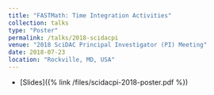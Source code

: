 ```yaml
---
title: "FASTMath: Time Integration Activities"
collection: talks
type: "Poster"
permalink: /talks/2018-scidacpi
venue: "2018 SciDAC Principal Investigator (PI) Meeting"
date: 2018-07-23
location: "Rockville, MD, USA"
---
```


* [Slides]({% link /files/scidacpi-2018-poster.pdf %})
